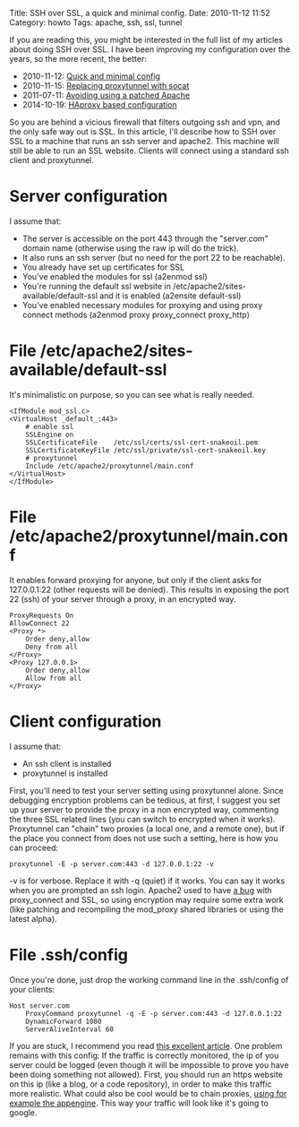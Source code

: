 Title: SSH over SSL, a quick and minimal config.
Date: 2010-11-12 11:52
Category: howto
Tags: apache, ssh, ssl, tunnel

If you are reading this, you might be interested in the full list of my
articles about doing SSH over SSL. I have been improving my configuration
over the years, so the more recent, the better:

* 2010-11-12: [Quick and minimal config](/ssh-over-ssl-a-quick-and-minimal-config.html)
* 2010-11-15: [Replacing proxytunnel with socat](/ssh-over-ssl-episode-2-replacing-proxytunnel-with-socat.html)
* 2011-07-11: [Avoiding using a patched Apache](/ssh-over-ssl-episode-3-avoiding-using-a-patched-apache.html)
* 2014-10-19: [HAproxy based configuration](/ssh-over-ssl-episode-4-a-haproxy-based-configuration.html)

So you are behind a vicious firewall that filters outgoing ssh and
vpn, and the only safe way out is SSL. In this article, I'll
describe how to SSH over SSL to a machine that runs an ssh server
and apache2. This machine will still be able to run an SSL website.
Clients will connect using a standard ssh client and proxytunnel.

Server configuration
====================
I assume that:

- The server is accessible on the port 443 through the "server.com" domain
  name (otherwise using the raw ip will do the trick).
- It also runs an ssh server (but no need for the port 22 to be
  reachable).
- You already have set up certificates for SSL
- You've enabled the modules for ssl (a2enmod ssl)
- You're running the default ssl website in
  /etc/apache2/sites-available/default-ssl and it is enabled (a2ensite
  default-ssl)
- You've enabled necessary modules for proxying and using proxy connect
  methods (a2enmod proxy proxy\_connect proxy\_http)

File /etc/apache2/sites-available/default-ssl
=============================================
It's minimalistic on purpose, so you can see what is really needed.

    <IfModule mod_ssl.c>
    <VirtualHost _default_:443>
        # enable ssl
        SSLEngine on
        SSLCertificateFile    /etc/ssl/certs/ssl-cert-snakeoil.pem
        SSLCertificateKeyFile /etc/ssl/private/ssl-cert-snakeoil.key
        # proxytunnel
        Include /etc/apache2/proxytunnel/main.conf
    </VirtualHost>
    </IfModule>

File /etc/apache2/proxytunnel/main.conf
=======================================
It enables forward proxying for anyone, but only if the client asks for
127.0.0.1:22 (other requests will be denied). This results in exposing the
port 22 (ssh) of your server through a proxy, in an encrypted way.

    ProxyRequests On
    AllowConnect 22
    <Proxy *>
        Order deny,allow
        Deny from all
    </Proxy>
    <Proxy 127.0.0.1>
        Order deny,allow
        Allow from all
    </Proxy>

Client configuration
====================
I assume that:

- An ssh client is installed
- proxytunnel is installed

First, you'll need to test your server setting using proxytunnel alone.
Since debugging encryption problems can be tedious, at first, I suggest
you set up your server to provide the proxy in a non encrypted way,
commenting the three SSL related lines (you can switch to encrypted when
it works). Proxytunnel can "chain" two proxies (a local one, and a remote
one), but if the place you connect from does not use such a setting, here
is how you can proceed:

    proxytunnel -E -p server.com:443 -d 127.0.0.1:22 -v

-v is for verbose. Replace it with -q (quiet) if it works. You can say it
works when you are prompted an ssh login. Apache2 used to have [a bug][1]
with proxy\_connect and SSL, so using encryption may require some extra
work (like patching and recompiling the mod\_proxy shared libraries or
using the latest alpha).

File .ssh/config
================
Once you're done, just drop the working command line in the .ssh/config of
your clients:

    Host server.com
        ProxyCommand proxytunnel -q -E -p server.com:443 -d 127.0.0.1:22
        DynamicForward 1080
        ServerAliveInterval 60

If you are stuck, I recommend you read [this excellent article][2]. One
problem remains with this config: If the traffic is correctly monitored,
the ip of you server could be logged (even though it will be impossible to
prove you have been doing something not allowed). First, you should run an
https website on this ip (like a blog, or a code repository), in order to
make this traffic more realistic. What could also be cool would be to
chain proxies, [using for example the appengine][3]. This way your traffic
will look like it's going to google.

[1]: https://issues.apache.org/bugzilla/show_bug.cgi?id=29744
[2]: http://www.saulchristie.co.uk/how-to/bypass-firewalls
[3]: http://lifehacker.com/5484934/run-your-own-free-proxy-through-the-google-app-engine
